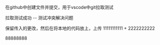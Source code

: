 在github中创建文件并提交，用于vscode中git拉取测试

拉取测试成功 -- 测试冲突解决问题

保留传入的更改，然后在将本地的代码放上，上传   11111111111 + 2222222222

88888888